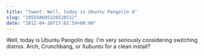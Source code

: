 ```yaml
---
title: "tweet: Well, today is Ubuntu Pangolin d"
slug: "195558605326528512"
date: "2012-04-26T17:02:59+00:00"
---
```

Well, today is Ubuntu Pangolin day.  I'm very seriously considering switching distros.  Arch, Crunchbang, or Xubuntu for a clean install?